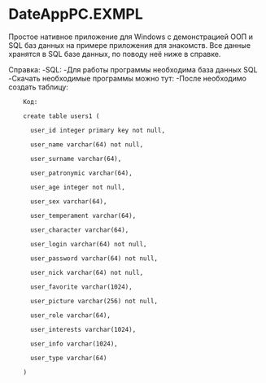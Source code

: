 # DateAppPC.EXMPL
Простое нативное приложение для Windows с демонстрацией ООП и SQL баз данных на примере приложения для знакомств.
Все данные хранятся в SQL базе данных, по поводу неё ниже в справке.



Справка:
  -SQL:
    -Для работы программы необходима база данных SQL
    -Скачать необходимые программы можно тут:
    -После необходимо создать таблицу:
    
        Код:
        
        create table users1 (
        
          user_id integer primary key not null,
          
          user_name varchar(64) not null,
          
          user_surname varchar(64),
          
          user_patronymic varchar(64),
          
          user_age integer not null,
          
          user_sex varchar(64),
          
          user_temperament varchar(64),
          
          user_character varchar(64),
          
          user_login varchar(64) not null,
          
          user_password varchar(64) not null,
          
          user_nick varchar(64) not null,
          
          user_favorite varchar(1024),
          
          user_picture varchar(256) not null,
          
          user_role varchar(64),
          
          user_interests varchar(1024),
          
          user_info varchar(1024),
          
          user_type varchar(64)
          
        )
